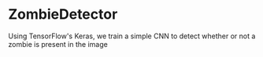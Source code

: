 # ZombieDetector
Using TensorFlow's Keras, we train a simple CNN to detect whether or not a zombie is present in the image
